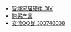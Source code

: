 * [智能家居硬件 DIY](diy/)
* [购买产品](//shop107898810.taobao.com/)
* [交流QQ群 303748038](//shang.qq.com/wpa/qunwpa?idkey=3bbdaf94d24cfee521803a3cf91cca04938b00848b72efdc9a3ec01cac802100)